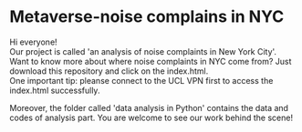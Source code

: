 # Metaverse-noise complains in NYC

Hi everyone!  
Our project is called 'an analysis of noise complaints in New York City'.  
Want to know more about where noise complaints in NYC come from? Just download this repository and click on the index.html.  
One important tip: pleanse connect to the UCL VPN first to access the index.html successfully.  
  
Moreover, the folder called 'data analysis in Python' contains the data and codes of analysis part. You are welcome to see our work behind the scene!
